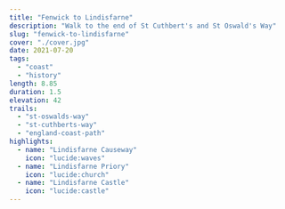 ```yaml
---
title: "Fenwick to Lindisfarne"
description: "Walk to the end of St Cuthbert's and St Oswald's Way"
slug: "fenwick-to-lindisfarne"
cover: "./cover.jpg"
date: 2021-07-20
tags:
  - "coast"
  - "history"
length: 8.85
duration: 1.5
elevation: 42
trails:
  - "st-oswalds-way"
  - "st-cuthberts-way"
  - "england-coast-path"
highlights:
  - name: "Lindisfarne Causeway"
    icon: "lucide:waves"
  - name: "Lindisfarne Priory"
    icon: "lucide:church"
  - name: "Lindisfarne Castle"
    icon: "lucide:castle"
---
```

